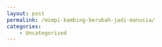 ```yaml
---
layout: post
permalink: /mimpi-kambing-berubah-jadi-manusia/
categories:
    - Uncategorized
---
```


